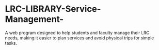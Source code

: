 # LRC-LIBRARY-Service-Management-
A web program designed to help students and faculty manage their LRC needs, making it easier to plan services and avoid physical trips for simple tasks.
